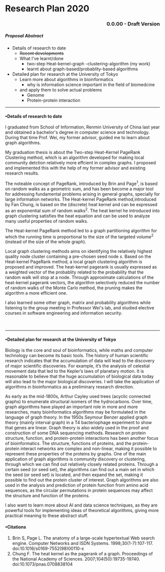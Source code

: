 # Research Plan 2020

### <p align="right">0.0.00 - Draft Version</p>

##### Proposal Abstract
- Details of research to date
	+ <del>Recent developments</del>
	+ What I've learnt/done
		- two-step Heat-kernel-graph -clustering-algorithm (my work)
		- learnt about graph-based/probablity-based algorithms
- Detailed plan for research at the University of Tokyo
	+ Learn more about algorithms in bioinformatics
		- why is information science important in the field of biomedcine
	+ and apply them to solve actual problems
		- Genome
		- Protein-protein interaction

---

#### •Details of research to date 

I graduated from School of Information, Renmin University of China last year
and obtained a bachelor's degree in computer science and technology.
During that time Prof. Wei, my former advisor,
guided me to learn about graph algorithms.

<bullshit content="// Blank left for \'Two Step Heat Kernel PageRank Graph Clustering Algorithm \'" />

My graduation thesis is about the Two-step Heat-Kernel PageRank Clustering method,
which is an algorithm developed for making local community detction relatively more effcient
in complex graphs. I proposed and implemented this with the help of my former advisor
and existing research results.

The noteable concept of PageRank, introduced by Brin and Page<sup>1</sup>, is based on
random walks as a geometric sum, and has been become a major tool for addressing
fundamental problems arising in general graphs,  specially for large information networks.
The Heat-kernel PageRank method,introduced by Fan Chung, is based on the (discrete)
heat kernel and can be expressed as an exponential sum of random walks<sup>2</sup>.
The heat kernel he introduced into graph clustering satisfies the heat equation
and can be used to analyze many useful properties of random walks.

The Heat-kernel PageRank method led to a graph partitioning algorithm for which
the running time is proportional to the size of the targeted volume<sup>2</sup>
(instead of the size of the whole graph).

<bullshit content="Local clustering problem aims to identify a high-quality cluster containing"/>
<bullshit content="the\"選ばれたシードノードｓ\" in time roughly proportional to the size of the cluster" />
<bullshit content="// Blank for other works like probablity-algorithms" />

Local graph clustering methods aims on identifying the relatively highest quality node cluster
containing a pre-chosen seed node _s_. Based on the Heat-kernel PageRank method,
a local graph clustering algorithm is proposed and improved.
The heat-kernel pagerank is usually expressed as a weighted vector of the probablity
related to the probability that the random walk will stop at a node.
Through approximate calculations of the heat-kernel pagerank vectors, the algorithm
selectively reduced the number of random walks of the Monte Carlo method, the pruning 
makes the algorithm a more efficient one.
<foo  content="<br /><br /><br />" />

I also learned some other graph, matrix and probability algorithms 
while listening to the group meeting in Professor Wei's lab, 
and studied elective courses in software engineering and information security.
<br /><br /><br />

<bullshit /><bullshit /><bullshit /><bullshit /><bullshit />
<bullshit /><bullshit /><bullshit /><bullshit /><bullshit />

---

#### •Detailed plan for research at the University of Tokyo

<?what you expect me to say??????>
<bullshit content="\\n- Learn more about \<.../.../.../...\> algorithms\\n	+ why? they are important.\\n\\n- And apply them to concrate actual works\\n	+ what? Say something about their bright future."/>

Biology is the core and soul of bioinformatics, while maths and computer
technology can become its basic tools. The history of human scientific research indicates that the
accumulation of data will lead to the discovery of major scientific discoveries.
For example, it’s the analysis of celestial movement data that led to the Kepler’s laws of planetary motion. 
It is reasonable to believe that the huge accumulation of biological
data today will also lead to the major biological discoveries.
I will take the application of algorithms in bioinformatics as a
preliminary research direction.

<bullshit>
As early as the mid-1800s, Arthur Cayley used trees (acyclic connected graphs) to
enumerate structural isomers of the hydrocarbons. Over time, graph algorithms have
played an important role in more and more researches, many bioinformatics algorithms
may be formulated in the language of graph theory.
In the 1950s Seymour Benzer applied graph theory (mainly interval graph) in a T4
bacteriophage experiment to show that genes are linear.
Graph theory is also widely used in the proof and construction of some DNA sequencing methods.
Research on protein structure, function, and protein-protein interactions has been
another focus of bioinformatics. The structure, functions of proteins, and the
protein-protein interact networks are complex and non-linear, making it possible to
represent these properties of the proteins by graphs.
One of the main application of graph algorithms is community discovery or
clustering, through which we can find out relatively closely related proteins. Through a
certain seed (or seed set), the algorithms can find out a main set in which the seed (or
seed set) is located, and then expand the set, making it possible to find out the protein
cluster of interest. Graph algorithms are also used in the analysis and prediction of
protein function from amino acid sequences, as the circular permutations in protein
sequences may affect the structure and function of the proteins.</bullshit>
&nbsp;

I also want to learn more about AI and data science techniques,
as they are powerful tools for implementing ideas of theoretical algorithms,
giving more practical meaning to these abstract stuff.



<bullshit /><bullshit /><bullshit /><bullshit /><bullshit />
<bullshit /><bullshit /><bullshit /><bullshit /><bullshit />




#### •Citations

1. Brin S, Page L. The anatomy of a large-scale hypertextual Web search engine. Computer Networks and ISDN Systems. 1998;30(1-7):107-117. doi:10.1016/s0169-7552(98)00110-x
2. Chung F. The heat kernel as the pagerank of a graph. Proceedings of the National Academy of Sciences. 2007;104(50):19735-19740. doi:10.1073/pnas.0708838104